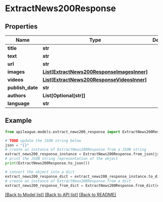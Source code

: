 # ExtractNews200Response


## Properties

Name | Type | Description | Notes
------------ | ------------- | ------------- | -------------
**title** | **str** |  | [optional] 
**text** | **str** |  | [optional] 
**url** | **str** |  | [optional] 
**images** | [**List[ExtractNews200ResponseImagesInner]**](ExtractNews200ResponseImagesInner.md) |  | [optional] 
**videos** | [**List[ExtractNews200ResponseVideosInner]**](ExtractNews200ResponseVideosInner.md) |  | [optional] 
**publish_date** | **str** |  | [optional] 
**authors** | **List[Optional[str]]** |  | [optional] 
**language** | **str** |  | [optional] 

## Example

```python
from apileague.models.extract_news200_response import ExtractNews200Response

# TODO update the JSON string below
json = "{}"
# create an instance of ExtractNews200Response from a JSON string
extract_news200_response_instance = ExtractNews200Response.from_json(json)
# print the JSON string representation of the object
print(ExtractNews200Response.to_json())

# convert the object into a dict
extract_news200_response_dict = extract_news200_response_instance.to_dict()
# create an instance of ExtractNews200Response from a dict
extract_news200_response_from_dict = ExtractNews200Response.from_dict(extract_news200_response_dict)
```
[[Back to Model list]](../README.md#documentation-for-models) [[Back to API list]](../README.md#documentation-for-api-endpoints) [[Back to README]](../README.md)


